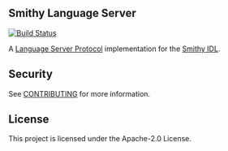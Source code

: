 ## Smithy Language Server
[![Build Status](https://github.com/disneystreaming/smithy-language-server/workflows/ci/badge.svg)](https://github.com/disneystreaming/smithy-language-server/actions/workflows/ci.yml)

A [Language Server Protocol](https://microsoft.github.io/language-server-protocol/)
implementation for the [Smithy IDL](https://smithy.io).

## Security

See [CONTRIBUTING](CONTRIBUTING.md#security-issue-notifications) for more information.

## License

This project is licensed under the Apache-2.0 License.


